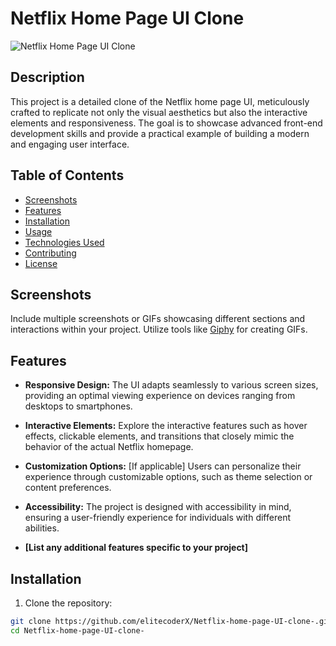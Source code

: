 # Netflix Home Page UI Clone

![Netflix Home Page UI Clone](link-to-screenshot-or-gif)

## Description

This project is a detailed clone of the Netflix home page UI, meticulously crafted to replicate not only the visual aesthetics but also the interactive elements and responsiveness. The goal is to showcase advanced front-end development skills and provide a practical example of building a modern and engaging user interface.

## Table of Contents

- [Screenshots](#screenshots)
- [Features](#features)
- [Installation](#installation)
- [Usage](#usage)
- [Technologies Used](#technologies-used)
- [Contributing](#contributing)
- [License](#license)

## Screenshots

Include multiple screenshots or GIFs showcasing different sections and interactions within your project. Utilize tools like [Giphy](https://giphy.com/) for creating GIFs.

## Features

- **Responsive Design:** The UI adapts seamlessly to various screen sizes, providing an optimal viewing experience on devices ranging from desktops to smartphones.

- **Interactive Elements:** Explore the interactive features such as hover effects, clickable elements, and transitions that closely mimic the behavior of the actual Netflix homepage.

- **Customization Options:** [If applicable] Users can personalize their experience through customizable options, such as theme selection or content preferences.

- **Accessibility:** The project is designed with accessibility in mind, ensuring a user-friendly experience for individuals with different abilities.

- **[List any additional features specific to your project]**

## Installation

1. Clone the repository:

```bash
git clone https://github.com/elitecoderX/Netflix-home-page-UI-clone-.git
cd Netflix-home-page-UI-clone-
